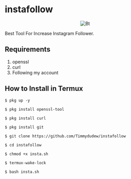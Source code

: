 # instafollow

<p align="center"><img src="https://user-images.githubusercontent.com/49580304/110318584-81067880-7fc2-11eb-8391-152d308e7f2b.gif" alt="Bt">

Best Tool For Increase Instagram Follower.

## Requirements
1. openssl
2. curl
3. Following my account 

## How to Install in Termux

`$ pkg up -y`

`$ pkg install openssl-tool`

`$ pkg install curl`

`$ pkg install git`

`$ git clone https://github.com/Timmydudew/instafollow`

`$ cd instafollow`

`$ chmod +x insta.sh`

`$ termux-wake-lock`

`$ bash insta.sh`

